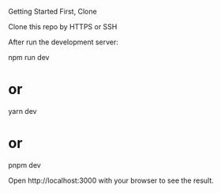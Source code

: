 Getting Started
First, Clone

Clone this repo by HTTPS or SSH


After run the development server:

npm run dev
# or
yarn dev
# or
pnpm dev


Open http://localhost:3000 with your browser to see the result.
